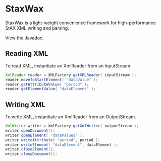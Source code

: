 # StaxWax

StaxWax is a light-weight convenience framework for high-performance StAX XML writing and parsing.

View the [Javadoc](https://ci.dhis2.org/job/staxwax-javadoc/javadoc/).

## Reading XML

To read XML, instantiate an XmlReader from an InputStream.

```java
XmlReader reader = XMLFactory.getXMLReader( inputStream );
reader.moveToStartElement( "dataValue" );
reader.getAttributeValue( "period" );
reader.getElementValue( "dataElement" );
```

## Writing XML

To write XML, instantiate an XmlReader from an OutputStream.

```java
XmlWriter writer = XmlFactory.getXmlWriter( outputStream );
writer.openDocument();
writer.openElement( "dataValues" );
writer.writeAttribute( "period", period );
writer.writeElement( "dataElement", dataElement );
writer.closeElement();
writer.closeDocument();
```
